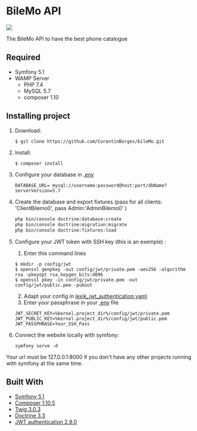 # BileMo API

<a href="https://codeclimate.com/github/CorentinBorges/snowtricks/maintainability"><img src="https://api.codeclimate.com/v1/badges/41f82ca455bdf5dc12fd/maintainability" /></a>

The BileMo API to have the best phone catalogue

## Required

* Symfony 5.1
* WAMP Server
    * PHP 7.4
    * MySQL 5.7
    * composer 1.10

## Installing project

1.  Download:
    ```bash
    $ git clone https://github.com/CorentinBorges/bileMo.git
    ```

2.  Install:
    ```
    $ composer install
    ```

3.  Configure your database in [.env](.env) 
    ```
    DATABASE_URL= mysql://username:password@host:port/dbName?serverVersion=5.7
    ```
    
4.  Create the database and export fixtures (pass for all clients: 'ClientBilemo0', pass Admin:'AdminBilemo0' )
    ```bash
    php bin/console doctrine:database:create
    php bin/console doctrine:migration:migrate
    php bin/console doctrine:fixtures:load
    ```

5.  Configure your JWT token with SSH key (this is an exemple) :
    1. Enter this command lines
    ```
    $ mkdir -p config/jwt
    $ openssl genpkey -out config/jwt/private.pem -aes256 -algorithm rsa -pkeyopt rsa_keygen_bits:4096
    $ openssl pkey -in config/jwt/private.pem -out config/jwt/public.pem -pubout
    ```
    2. Adapt your config in [lexik_jwt_authentication.yaml](config/packages/lexik_jwt_authentication.yaml)
    3. Enter your passphrase in your [.env](.env) file
    ```
    JWT_SECRET_KEY=%kernel.project_dir%/config/jwt/private.pem
    JWT_PUBLIC_KEY=%kernel.project_dir%/config/jwt/public.pem
    JWT_PASSPHRASE=Your_SSH_Pass
    ```
    
6. Connect the website locally with symfony:
    ```
    symfony serve -d
    ```
Your url must be 127.0.0.1:8000 if you don't have any other projects running with symfony at the same time.


## Built With
*   [Symfony 5.1](https://symfony.com/)
*   [Composer 1.10.5](https://getcomposer.org/)
*   [Twig 3.0.3](https://twig.symfony.com/)
*   [Doctrine 3.3](https://www.doctrine-project.org/index.html)
*   [JWT authentication 2.9.0](https://github.com/lexik/LexikJWTAuthenticationBundle/blob/master/Resources/doc/index.md#installation)